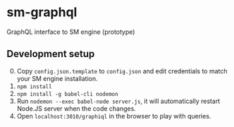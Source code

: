 # sm-graphql

GraphQL interface to SM engine (prototype)

## Development setup

0. Copy `config.json.template` to `config.json` and edit credentials to match your SM engine installation.
1. `npm install`
2. `npm install -g babel-cli nodemon`
3. Run `nodemon --exec babel-node server.js`, it will automatically restart Node.JS server when the code changes.
4. Open `localhost:3010/graphiql` in the browser to play with queries.
